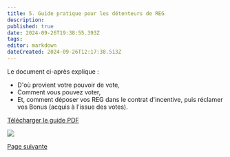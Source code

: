 ```yaml
---
title: 5. Guide pratique pour les détenteurs de REG
description: 
published: true
date: 2024-09-26T19:38:55.393Z
tags: 
editor: markdown
dateCreated: 2024-09-26T12:17:38.513Z
---
```


Le document ci-après explique :

- D'où provient votre pouvoir de vote,
- Comment vous pouvez voter,
- Et, comment déposer vos REG dans le contrat d'incentive, puis réclamer vos Bonus (acquis à l'issue des votes).

[Télécharger le guide PDF](/fr/fr/documents/tuto_gov_v1_1.0.pdf)

![](/fr/fr/assets/img/schema_dao_v1.jpg)

[Page suivante](/fr/DAO/Perspectives)
